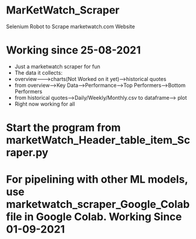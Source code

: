 # MarKetWatch_Scraper
Selenium Robot to Scrape marketwatch.com Website

# Working since 25-08-2021
 - Just a marketwatch scraper for fun
 - The data it collects:
 - overview--->charts(Not Worked on it yet)-->historical quotes
 - from overview-->Key Data-->Performance-->Top Performers-->Bottom Performers
 - from historical quotes-->Daily/Weekly/Monthly.csv to dataframe--> plot
 - Right now working for all

# Start the program from marketWatch_Header_table_item_Scraper.py


# For pipelining with other ML models, use marketwatch_scraper_Google_Colab file in Google Colab. Working Since 01-09-2021
